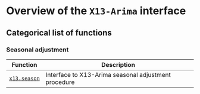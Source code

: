 # Overview of the `X13-Arima` interface

## Categorical list of functions


### Seasonal adjustment

Function | Description
---|---
[`x13.season`](season.md) | Interface to X13-Arima seasonal adjustment procedure

